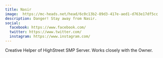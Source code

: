```yaml
---
title: Nasir
image:  https://mc-heads.net/head/6c0c13b2-89d3-417e-aed1-d763e17df5cc
description: Danger! Stay away from Nasir.
social:
  facebook: https://www.facebook.com/
  twitter: https://www.twitter.com/
  instagram: https://www.instagram.com/
---
```


Creative Helper of HighStreet SMP Server. Works closely with the Owner.
